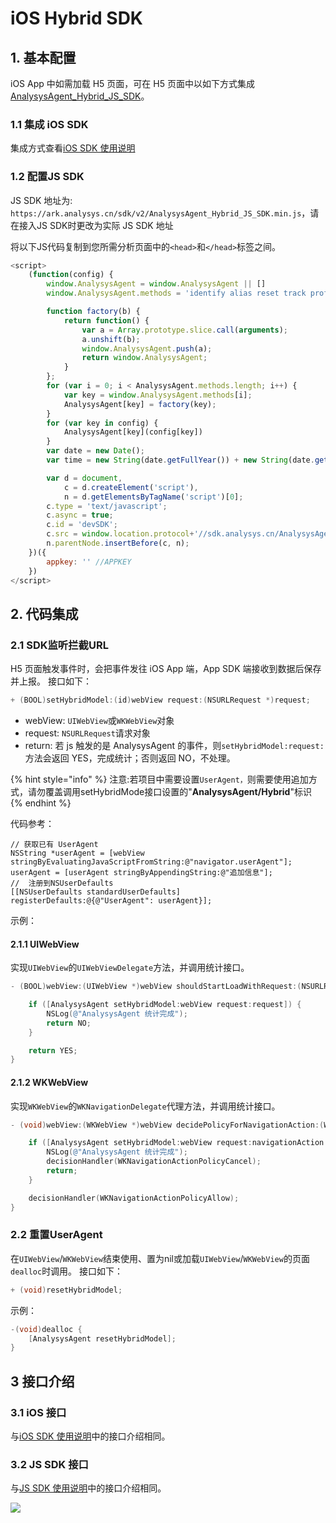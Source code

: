 # iOS Hybrid SDK

## 1. 基本配置

iOS App 中如需加载 H5 页面，可在 H5 页面中以如下方式集成[AnalysysAgent\_Hybrid\_JS\_SDK](https://ark.analysys.cn/sdk/v2/analysys_paas_Hybrid_v4.2.0.1_20190401.zip%20)。

### 1.1 集成 iOS SDK

集成方式查看[iOS SDK 使用说明](https://github.com/larryisthere/ark-docs/tree/03211ca894b85a2ac80a6540af9a600714d71d2c/docs/manual/sdk_ios.md)

### 1.2 配置JS SDK

JS SDK 地址为: `https://ark.analysys.cn/sdk/v2/AnalysysAgent_Hybrid_JS_SDK.min.js`，请在接入JS SDK时更改为实际 JS SDK 地址

将以下JS代码复制到您所需分析页面中的`<head>`和`</head>`标签之间。

```javascript
<script>
    (function(config) {
        window.AnalysysAgent = window.AnalysysAgent || []
        window.AnalysysAgent.methods = 'identify alias reset track profileSet profileSetOnce profileIncrement profileAppend profileUnset profileDelete registerSuperProperty registerSuperProperties unRegisterSuperProperty clearSuperProperties getSuperProperty getSuperProperties pageView debugMode auto appkey name uploadURL hash visitorConfigURL autoProfile autoWebstay encryptType pageProperty duplicatePost'.split(' ');

        function factory(b) {
            return function() {
                var a = Array.prototype.slice.call(arguments);
                a.unshift(b);
                window.AnalysysAgent.push(a);
                return window.AnalysysAgent;
            }
        };
        for (var i = 0; i < AnalysysAgent.methods.length; i++) {
            var key = window.AnalysysAgent.methods[i];
            AnalysysAgent[key] = factory(key);
        }
        for (var key in config) {
            AnalysysAgent[key](config[key])
        }
        var date = new Date();
        var time = new String(date.getFullYear()) + new String(date.getMonth() + 1) + new String(date.getDate());

        var d = document,
            c = d.createElement('script'),
            n = d.getElementsByTagName('script')[0];
        c.type = 'text/javascript';
        c.async = true;
        c.id = 'devSDK';
        c.src = window.location.protocol+'//sdk.analysys.cn/AnalysysAgent_Hybrid_JS_SDK.min.js?' + time //PAAS JS SDK地址
        n.parentNode.insertBefore(c, n);
    })({
        appkey: '' //APPKEY
    })
</script>
```

## 2. 代码集成

### 2.1 SDK监听拦截URL

H5 页面触发事件时，会把事件发往 iOS App 端，App SDK 端接收到数据后保存并上报。 接口如下：

```objectivec
+ (BOOL)setHybridModel:(id)webView request:(NSURLRequest *)request;
```

* webView: `UIWebView`或`WKWebView`对象
* request: `NSURLRequest`请求对象
* return: 若 js 触发的是 AnalysysAgent 的事件，则`setHybridModel:request:`方法会返回 YES，完成统计；否则返回 NO，不处理。

{% hint style="info" %}
注意:若项目中需要设置`UserAgent，`则需要使用追加方式，请勿覆盖调用setHybridMode接口设置的"**AnalysysAgent/Hybrid**"标识
{% endhint %}

代码参考：

```text
// 获取已有 UserAgent
NSString *userAgent = [webView stringByEvaluatingJavaScriptFromString:@"navigator.userAgent"];
userAgent = [userAgent stringByAppendingString:@"追加信息"];
//  注册到NSUserDefaults
[[NSUserDefaults standardUserDefaults] registerDefaults:@{@"UserAgent": userAgent}];
```

示例：

#### 2.1.1 UIWebView

实现`UIWebView`的`UIWebViewDelegate`方法，并调用统计接口。

```objectivec
- (BOOL)webView:(UIWebView *)webView shouldStartLoadWithRequest:(NSURLRequest *)request navigationType:(UIWebViewNavigationType)navigationType {

    if ([AnalysysAgent setHybridModel:webView request:request]) {
        NSLog(@"AnalysysAgent 统计完成");
        return NO;
    }

    return YES;
}
```

#### 2.1.2 WKWebView

实现`WKWebView`的`WKNavigationDelegate`代理方法，并调用统计接口。

```objectivec
- (void)webView:(WKWebView *)webView decidePolicyForNavigationAction:(WKNavigationAction *)navigationAction decisionHandler:(void (^)(WKNavigationActionPolicy))decisionHandler {

    if ([AnalysysAgent setHybridModel:webView request:navigationAction.request]) {
        NSLog(@"AnalysysAgent 统计完成");
        decisionHandler(WKNavigationActionPolicyCancel);
        return;
    }

    decisionHandler(WKNavigationActionPolicyAllow);
}
```

### 2.2 重置UserAgent

在`UIWebView`/`WKWebView`结束使用、置为nil或加载`UIWebView`/`WKWebView`的页面`dealloc`时调用。 接口如下：

```objectivec
+ (void)resetHybridModel;
```

示例：

```objectivec
-(void)dealloc {
    [AnalysysAgent resetHybridModel];
}
```

## 3 接口介绍

### 3.1 iOS 接口

与[iOS SDK 使用说明](https://github.com/larryisthere/ark-docs/tree/03211ca894b85a2ac80a6540af9a600714d71d2c/docs/manual/sdk_ios.md)中的接口介绍相同。

### 3.2 JS SDK 接口

与[JS SDK 使用说明](https://github.com/larryisthere/ark-docs/tree/03211ca894b85a2ac80a6540af9a600714d71d2c/docs/manual/sdk_js.md)中的接口介绍相同。

[![ ](https://imguserradar.analysys.cn/fangzhou/img/2019/01/201901151711159657.jpeg)](https://ark.analysys.cn/view/sign/signup.html?campaign_id=2111486795&utm_campaign=文档注册&utm_medium=自媒体&utm_source=文档&utm_content=&utm_term=)

